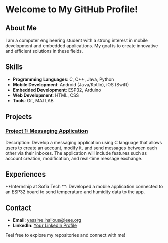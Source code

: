# Welcome to My GitHub Profile!

## About Me

I am a computer engineering student with a strong interest in mobile development and embedded applications. My goal is to create innovative and efficient solutions in these fields.

## Skills

- **Programming Languages**: C, C++, Java, Python
- **Mobile Development**: Android (Java/Kotlin), iOS (Swift)
- **Embedded Development**: ESP32, Arduino
- **Web Development**: HTML, CSS
- **Tools**: Git, MATLAB 

## Projects

### [Project 1: Messaging Application](https://github.com/yassine-hallous/Systeme_De_Messagerie)
Description: Develop a messaging application using C language that allows users to create an account, modify it, 
and send messages between each other via their inboxes. The application will include features such as account creation, modification, 
and real-time message exchange.

## Experiences

**Internship at Sofia Tech **: Developed a mobile application connected to an ESP32 board to send temperature and humidity data to the app. 

## Contact

- **Email**: yassine_hallous@ieee.org
- **LinkedIn**: [Your LinkedIn Profile](https://www.linkedin.com/in/yassine-hallous/)

Feel free to explore my repositories and connect with me!
